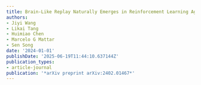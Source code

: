 ```yaml
---
title: Brain-Like Replay Naturally Emerges in Reinforcement Learning Agents
authors:
- Jiyi Wang
- Likai Tang
- Huimiao Chen
- Marcelo G Mattar
- Sen Song
date: '2024-01-01'
publishDate: '2025-06-19T11:44:10.637144Z'
publication_types:
- article-journal
publication: '*arXiv preprint arXiv:2402.01467*'
---
```

